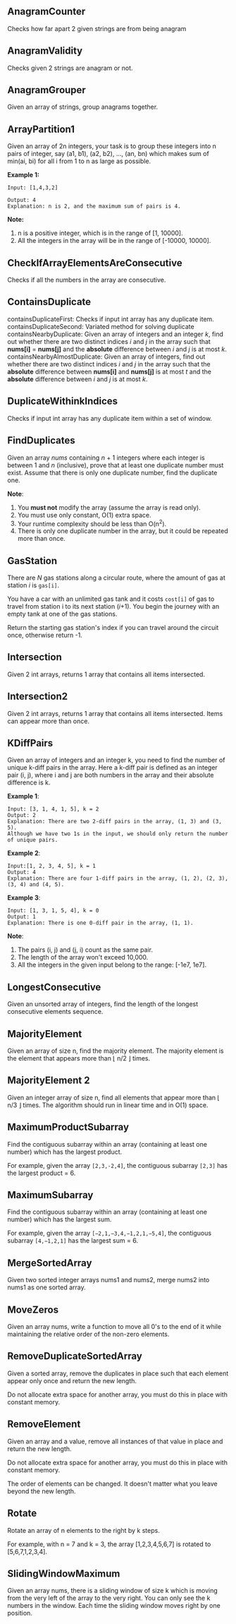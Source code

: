 ## AnagramCounter

Checks how far apart 2 given strings are from being anagram

## AnagramValidity

Checks given 2 strings are anagram or not.

## AnagramGrouper

Given an array of strings, group anagrams together.

## ArrayPartition1

Given an array of 2n integers, your task is to group these integers into n pairs of integer, say (a1, b1), (a2, b2), ..., (an, bn) which makes sum of min(ai, bi) for all i from 1 to n as large as possible.

**Example 1:**

```text
Input: [1,4,3,2]

Output: 4
Explanation: n is 2, and the maximum sum of pairs is 4.
```

**Note:**
1. n is a positive integer, which is in the range of [1, 10000].
2. All the integers in the array will be in the range of [-10000, 10000].

## CheckIfArrayElementsAreConsecutive

Checks if all the numbers in the array are consecutive.

## ContainsDuplicate

containsDuplicateFirst: Checks if input int array has any duplicate item.
containsDuplicateSecond: Variated method for solving duplicate
containsNearbyDuplicate: Given an array of integers and an integer *k*, find out whether there are two distinct indices *i* and *j* in the array such that **nums[i]** = **nums[j]** and the **absolute** difference between *i* and *j* is at most *k*.
containsNearbyAlmostDuplicate: Given an array of integers, find out whether there are two distinct indices *i* and *j* in the array such that the **absolute** difference between **nums[i]** and **nums[j]** is at most *t* and the **absolute** difference between *i* and *j* is at most *k*.

## DuplicateWithinkIndices

Checks if input int array has any duplicate item within a set of window.

## FindDuplicates

Given an array *nums* containing *n* + 1 integers where each integer is between 1 and *n* (inclusive), prove that at least one duplicate number must exist. Assume that there is only one duplicate number, find the duplicate one.

**Note**:

1. You **must not** modify the array (assume the array is read only).
2. You must use only constant, O(1) extra space.
3. Your runtime complexity should be less than O(n<sup>2</sup>).
4. There is only one duplicate number in the array, but it could be repeated more than once.

## GasStation

There are *N* gas stations along a circular route, where the amount of gas at station *i* is `gas[i]`.

You have a car with an unlimited gas tank and it costs `cost[i]` of gas to travel from station i to its next station (*i*+1). You begin the journey with an empty tank at one of the gas stations.

Return the starting gas station's index if you can travel around the circuit once, otherwise return -1.

## Intersection

Given 2 int arrays, returns 1 array that contains all items intersected.

## Intersection2

Given 2 int arrays, returns 1 array that contains all items intersected. Items can appear more than once.

## KDiffPairs

Given an array of integers and an integer k, you need to find the number of unique k-diff pairs in the array. Here a k-diff pair is defined as an integer pair (i, j), where i and j are both numbers in the array and their absolute difference is k.

**Example 1**:

```text
Input: [3, 1, 4, 1, 5], k = 2
Output: 2
Explanation: There are two 2-diff pairs in the array, (1, 3) and (3, 5).
Although we have two 1s in the input, we should only return the number of unique pairs.
```

**Example 2**:

```text
Input:[1, 2, 3, 4, 5], k = 1
Output: 4
Explanation: There are four 1-diff pairs in the array, (1, 2), (2, 3), (3, 4) and (4, 5).
```

**Example 3**:

```text
Input: [1, 3, 1, 5, 4], k = 0
Output: 1
Explanation: There is one 0-diff pair in the array, (1, 1).
```

**Note**:

1. The pairs (i, j) and (j, i) count as the same pair.
2. The length of the array won't exceed 10,000.
3. All the integers in the given input belong to the range: [-1e7, 1e7].


## LongestConsecutive

Given an unsorted array of integers, find the length of the longest consecutive elements sequence.

## MajorityElement

Given an array of size n, find the majority element. The majority element is the element that appears more than ⌊ n/2 ⌋ times.

## MajorityElement 2

Given an integer array of size n, find all elements that appear more than ⌊ n/3 ⌋ times. The algorithm should run in linear time and in O(1) space.

## MaximumProductSubarray

Find the contiguous subarray within an array (containing at least one number) which has the largest product.

For example, given the array `[2,3,-2,4]`, the contiguous subarray `[2,3]` has the largest product = 6.

## MaximumSubarray

Find the contiguous subarray within an array (containing at least one number) which has the largest sum.

For example, given the array `[−2,1,−3,4,−1,2,1,−5,4]`, the contiguous subarray `[4,−1,2,1]` has the largest sum = 6.

## MergeSortedArray

Given two sorted integer arrays nums1 and nums2, merge nums2 into nums1 as one sorted array.

## MoveZeros

Given an array nums, write a function to move all 0's to the end of it while maintaining the relative order of the non-zero elements.

## RemoveDuplicateSortedArray

Given a sorted array, remove the duplicates in place such that each element appear only once and return the new length.

Do not allocate extra space for another array, you must do this in place with constant memory.

## RemoveElement

Given an array and a value, remove all instances of that value in place and return the new length.

Do not allocate extra space for another array, you must do this in place with constant memory.

The order of elements can be changed. It doesn't matter what you leave beyond the new length.

## Rotate

Rotate an array of n elements to the right by k steps.

For example, with n = 7 and k = 3, the array [1,2,3,4,5,6,7] is rotated to [5,6,7,1,2,3,4].

## SlidingWindowMaximum

Given an array nums, there is a sliding window of size k which is moving from the very left of the array to the very right. You can only see the k numbers in the window. Each time the sliding window moves right by one position.
